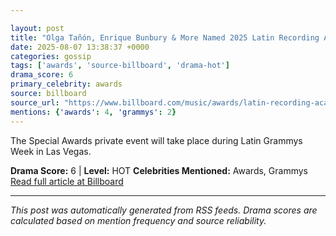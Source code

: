 ```yaml
---

layout: post
title: "Olga Tañón, Enrique Bunbury & More Named 2025 Latin Recording Academy’s Special Awards Honorees""
date: 2025-08-07 13:38:37 +0000
categories: gossip
tags: ['awards', 'source-billboard', 'drama-hot']
drama_score: 6
primary_celebrity: awards
source: billboard
source_url: "https://www.billboard.com/music/awards/latin-recording-academy-2025-special-awards-honorees-1236038013/""
mentions: {'awards': 4, 'grammys': 2}
---
```


The Special Awards private event will take place during Latin Grammys Week in Las Vegas.

**Drama Score:** 6 | **Level:** HOT **Celebrities Mentioned:** Awards, Grammys [Read full article at Billboard](https://www.billboard.com/music/awards/latin-recording-academy-2025-special-awards-honorees-1236038013/)

---

*This post was automatically generated from RSS feeds. Drama scores are calculated based on mention frequency and source reliability.*